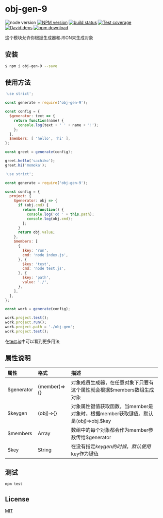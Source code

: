# obj-gen-9

![node version][node-image]
[![NPM version][npm-image]][npm-url]
[![build status][travis-image]][travis-url]
[![Test coverage][codecov-image]][codecov-url]
[![David deps][david-image]][david-url]
[![npm download][download-image]][download-url]

[node-image]: https://img.shields.io/badge/node-%3E%3D8-blue.svg
[npm-image]: https://img.shields.io/npm/v/obj-gen-9.svg?style=flat-square
[npm-url]: https://npmjs.org/package/obj-gen-9
[travis-image]: https://img.shields.io/travis/985ch/obj-gen-9.svg?style=flat-square
[travis-url]: https://travis-ci.org/985ch/obj-gen-9
[codecov-image]: https://img.shields.io/codecov/c/github/985ch/obj-gen-9.svg?style=flat-square
[codecov-url]: https://codecov.io/github/985ch/obj-gen-9?branch=master
[david-image]: https://img.shields.io/david/985ch/obj-gen-9.svg?style=flat-square
[david-url]: https://david-dm.org/985ch/obj-gen-9
[download-image]: https://img.shields.io/npm/dm/obj-gen-9.svg?style=flat-square
[download-url]: https://npmjs.org/package/obj-gen-9

这个模块允许你根据生成器和JSON来生成对象

## 安装

```bash
$ npm i obj-gen-9 --save
```

## 使用方法
```js
'use strict';

const generate = require('obj-gen-9');

const config = {
  $generator: text => {
    return function(name) {
      console.log(text + ' ' + name + '!');
    };
  },
  $members: [ 'hello', 'hi' ],
};

const greet = generate(config);

greet.hello('sachiko');
greet.hi('momoka');
```
```js
'use strict';

const generate = require('obj-gen-9');

const config = {
  project: {
    $generator: obj => {
      if (obj.cmd) {
        return function() {
          console.log('cd ' + this.path);
          console.log(obj.cmd);
        };
      }
      return obj.value;
    },
    $members: [
      {
        $key: 'run',
        cmd: 'node index.js',
      }, {
        $key: 'test',
        cmd: 'node test.js',
      }, {
        $key: 'path',
        value: './',
      },
    ],
  },
};

const work = generate(config);

work.project.test();
work.project.run();
work.project.path = './obj-gen';
work.project.test();
```
在[test.js](./test.js)中可以看到更多用法

## 属性说明
| 属性 | 格式 | 描述 |
|:-----|:----|:-----|
| $generator | (member)=>{} | 对象成员生成器，在任意对象下只要有这个属性就会根据$members数组生成对象 |
| $keygen | (obj)=>{} | 对象属性键值获取函数，当member是对象时，根据member获取键值，默认是(obj)=>obj.$key |
| $members | Array | 数组中的每个对象都会作为member参数传给$generator | 
| $key | String | 在没有指定$keygen的时候，默认使用$key作为键值 |

## 测试

```sh
npm test
```

## License

[MIT](LICENSE)
